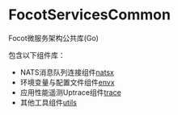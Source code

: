 # FocotServicesCommon
Focot微服务架构公共库(Go)

包含以下组件库：

- NATS消息队列连接组件[natsx](https://github.com/TiyaAnlite/FocotServicesCommon/tree/main/natsx)
- 环境变量与配置文件组件[envx](https://github.com/TiyaAnlite/FocotServicesCommon/tree/main/envx)
- 应用性能遥测Uptrace组件[trace](https://github.com/TiyaAnlite/FocotServicesCommon/tree/main/trace)
- 其他工具组件[utils](https://github.com/TiyaAnlite/FocotServicesCommon/tree/main/utils)

